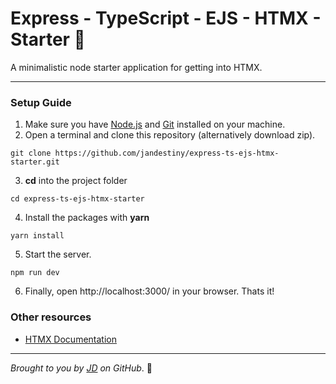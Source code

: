 # Express - TypeScript - EJS - HTMX - Starter 🚀
A minimalistic node starter application for getting into HTMX.

---

### Setup Guide

1. Make sure you have [Node.js](https://nodejs.org/en/download) and [Git](https://git-scm.com/downloads) installed on your machine.
2. Open a terminal and clone this repository (alternatively download zip).
```
git clone https://github.com/jandestiny/express-ts-ejs-htmx-starter.git
```
3. **cd** into the project folder
```
cd express-ts-ejs-htmx-starter
```
4. Install the packages with **yarn**
```
yarn install
```
5. Start the server.
```
npm run dev
```
6. Finally, open http://localhost:3000/ in your browser. Thats it!

### Other resources

- [HTMX Documentation](https://htmx.org/docs/)

---

*Brought to you by [JD](https://github.com/jandestiny) on GitHub*. 🤝